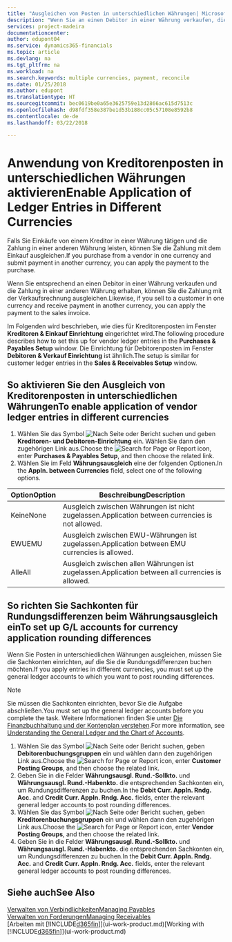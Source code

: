 ```yaml
---
title: "Ausgleichen von Posten in unterschiedlichen Währungen| Microsoft Docs"
description: "Wenn Sie an einen Debitor in einer Währung verkaufen, die Zahlung jedoch in einer anderen Währung erfolgt, kann die Rechnung mit der Zahlung ausgeglichen werden."
services: project-madeira
documentationcenter: 
author: edupont04
ms.service: dynamics365-financials
ms.topic: article
ms.devlang: na
ms.tgt_pltfrm: na
ms.workload: na
ms.search.keywords: multiple currencies, payment, reconcile
ms.date: 01/25/2018
ms.author: edupont
ms.translationtype: HT
ms.sourcegitcommit: bec0619be0a65e3625759e13d2866ac615d7513c
ms.openlocfilehash: d98fdf358e387be1d53b188cc05c57108e8592b8
ms.contentlocale: de-de
ms.lasthandoff: 03/22/2018

---
```

# <a name="enable-application-of-ledger-entries-in-different-currencies"></a><span data-ttu-id="083bd-103">Anwendung von Kreditorenposten in unterschiedlichen Währungen aktivieren</span><span class="sxs-lookup"><span data-stu-id="083bd-103">Enable Application of Ledger Entries in Different Currencies</span></span>
<span data-ttu-id="083bd-104">Falls Sie Einkäufe von einem Kreditor in einer Währung tätigen und die Zahlung in einer anderen Währung leisten, können Sie die Zahlung mit dem Einkauf ausgleichen.</span><span class="sxs-lookup"><span data-stu-id="083bd-104">If you purchase from a vendor in one currency and submit payment in another currency, you can apply the payment to the purchase.</span></span>

<span data-ttu-id="083bd-105">Wenn Sie entsprechend an einen Debitor in einer Währung verkaufen und die Zahlung in einer anderen Währung erhalten, können Sie die Zahlung mit der Verkaufsrechnung ausgleichen.</span><span class="sxs-lookup"><span data-stu-id="083bd-105">Likewise, if you sell to a customer in one currency and receive payment in another currency, you can apply the payment to the sales invoice.</span></span>

<span data-ttu-id="083bd-106">Im Folgenden wird beschrieben, wie dies für Kreditorenposten im Fenster **Kreditoren & Einkauf Einrichtung** eingerichtet wird.</span><span class="sxs-lookup"><span data-stu-id="083bd-106">The following procedure describes how to set this up for vendor ledger entries in the **Purchases & Payables Setup** window.</span></span> <span data-ttu-id="083bd-107">Die Einrichtung für Debitorenposten im Fenster **Debitoren & Verkauf Einrichtung** ist ähnlich.</span><span class="sxs-lookup"><span data-stu-id="083bd-107">The setup is similar for customer ledger entries in the **Sales & Receivables Setup** window.</span></span>

## <a name="to-enable-application-of-vendor-ledger-entries-in-different-currencies"></a><span data-ttu-id="083bd-108">So aktivieren Sie den Ausgleich von Kreditorenposten in unterschiedlichen Währungen</span><span class="sxs-lookup"><span data-stu-id="083bd-108">To enable application of vendor ledger entries in different currencies</span></span>
1. <span data-ttu-id="083bd-109">Wählen Sie das Symbol ![Nach Seite oder Bericht suchen](media/ui-search/search_small.png "Nach Seite oder Bericht  suchen") und geben **Kreditoren- und Debitoren-Einrichtung** ein. Wählen Sie dann den zugehörigen Link aus.</span><span class="sxs-lookup"><span data-stu-id="083bd-109">Choose the ![Search for Page or Report](media/ui-search/search_small.png "Search for Page or Report icon") icon, enter **Purchases & Payables Setup**, and then choose the related link.</span></span>
2. <span data-ttu-id="083bd-110">Wählen Sie im Feld **Währungsausgleich** eine der folgenden Optionen.</span><span class="sxs-lookup"><span data-stu-id="083bd-110">In the **Appln. between Currencies** field, select one of the following options.</span></span>

| <span data-ttu-id="083bd-111">Option</span><span class="sxs-lookup"><span data-stu-id="083bd-111">Option</span></span> | <span data-ttu-id="083bd-112">Beschreibung</span><span class="sxs-lookup"><span data-stu-id="083bd-112">Description</span></span> |
| --- | --- |
| <span data-ttu-id="083bd-113">Keine</span><span class="sxs-lookup"><span data-stu-id="083bd-113">None</span></span> |<span data-ttu-id="083bd-114">Ausgleich zwischen Währungen ist nicht zugelassen.</span><span class="sxs-lookup"><span data-stu-id="083bd-114">Application between currencies is not allowed.</span></span> |
| <span data-ttu-id="083bd-115">EWU</span><span class="sxs-lookup"><span data-stu-id="083bd-115">EMU</span></span> |<span data-ttu-id="083bd-116">Ausgleich zwischen EWU-Währungen ist zugelassen.</span><span class="sxs-lookup"><span data-stu-id="083bd-116">Application between EMU currencies is allowed.</span></span> |
| <span data-ttu-id="083bd-117">Alle</span><span class="sxs-lookup"><span data-stu-id="083bd-117">All</span></span> |<span data-ttu-id="083bd-118">Ausgleich zwischen allen Währungen ist zugelassen.</span><span class="sxs-lookup"><span data-stu-id="083bd-118">Application between all currencies is allowed.</span></span> |

## <a name="to-set-up-gl-accounts-for-currency-application-rounding-differences"></a><span data-ttu-id="083bd-119">So richten Sie Sachkonten für Rundungsdifferenzen beim Währungsausgleich ein</span><span class="sxs-lookup"><span data-stu-id="083bd-119">To set up G/L accounts for currency application rounding differences</span></span>  
<span data-ttu-id="083bd-120">Wenn Sie Posten in unterschiedlichen Währungen ausgleichen, müssen Sie die Sachkonten einrichten, auf die Sie die Rundungsdifferenzen buchen möchten.</span><span class="sxs-lookup"><span data-stu-id="083bd-120">If you apply entries in different currencies, you must set up the general ledger accounts to which you want to post rounding differences.</span></span>  

> [!NOTE]  
>  <span data-ttu-id="083bd-121">Sie müssen die Sachkonten einrichten, bevor Sie die Aufgabe abschließen.</span><span class="sxs-lookup"><span data-stu-id="083bd-121">You must set up the general ledger accounts before you complete the task.</span></span> <span data-ttu-id="083bd-122">Weitere Informationen finden Sie unter [Die Finanzbuchhaltung und der Kontenplan verstehen](finance-general-ledger.md).</span><span class="sxs-lookup"><span data-stu-id="083bd-122">For more information, see [Understanding the General Ledger and the Chart of Accounts](finance-general-ledger.md).</span></span>

1. <span data-ttu-id="083bd-123">Wählen Sie das Symbol ![Nach Seite oder Bericht suchen](media/ui-search/search_small.png "Symbol Nach Seite oder Bericht suchen"), geben **Debitorenbuchungsgruppen** ein und wählen dann den zugehörigen Link aus.</span><span class="sxs-lookup"><span data-stu-id="083bd-123">Choose the ![Search for Page or Report](media/ui-search/search_small.png "Search for Page or Report icon") icon, enter **Customer Posting Groups**, and then choose the related link.</span></span>  
2. <span data-ttu-id="083bd-124">Geben Sie in die Felder **Währungsausgl. Rund.-Sollkto.** und **Währungsausgl. Rund.-Habenkto.** die entsprechenden Sachkonten ein, um Rundungsdifferenzen zu buchen.</span><span class="sxs-lookup"><span data-stu-id="083bd-124">In the **Debit Curr. Appln. Rndg. Acc.** and **Credit Curr. Appln. Rndg. Acc.** fields, enter the relevant general ledger accounts to post rounding differences.</span></span>  
3. <span data-ttu-id="083bd-125">Wählen Sie das Symbol ![Nach Seite oder Bericht suchen](media/ui-search/search_small.png "Symbol Nach Seite oder Bericht suchen"), geben **Kreditorenbuchungsgruppen** ein und wählen dann den zugehörigen Link aus.</span><span class="sxs-lookup"><span data-stu-id="083bd-125">Choose the ![Search for Page or Report](media/ui-search/search_small.png "Search for Page or Report icon") icon, enter **Vendor Posting Groups**, and then choose the related link.</span></span>  
4. <span data-ttu-id="083bd-126">Geben Sie in die Felder **Währungsausgl. Rund.-Sollkto.** und **Währungsausgl. Rund.-Habenkto.** die entsprechenden Sachkonten ein, um Rundungsdifferenzen zu buchen.</span><span class="sxs-lookup"><span data-stu-id="083bd-126">In the **Debit Curr. Appln. Rndg. Acc.** and **Credit Curr. Appln. Rndg. Acc.** fields, enter the relevant general ledger accounts to post rounding differences.</span></span>  

## <a name="see-also"></a><span data-ttu-id="083bd-127">Siehe auch</span><span class="sxs-lookup"><span data-stu-id="083bd-127">See Also</span></span>
[<span data-ttu-id="083bd-128">Verwalten von Verbindlichkeiten</span><span class="sxs-lookup"><span data-stu-id="083bd-128">Managing Payables</span></span>](payables-manage-payables.md)  
[<span data-ttu-id="083bd-129">Verwalten von Forderungen</span><span class="sxs-lookup"><span data-stu-id="083bd-129">Managing Receivables</span></span>](receivables-manage-receivables.md)  
<span data-ttu-id="083bd-130">[Arbeiten mit [!INCLUDE[d365fin](includes/d365fin_md.md)]](ui-work-product.md)</span><span class="sxs-lookup"><span data-stu-id="083bd-130">[Working with [!INCLUDE[d365fin](includes/d365fin_md.md)]](ui-work-product.md)</span></span>

